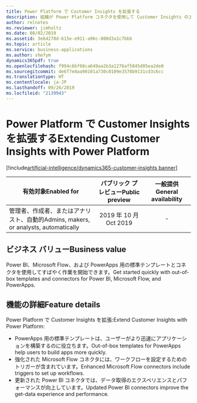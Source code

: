 ```yaml
---
title: Power Platform で Customer Insights を拡張する
description: 組織が Power Platform コネクタを使用して Customer Insights のエクスペリエンスを調整および拡張できるようにします。 
author: relnotes
ms.reviewer: jimholtz
ms.date: 08/02/2019
ms.assetid: 3e64278d-615e-e911-a96c-000d3a1c7bbb
ms.topic: article
ms.service: business-applications
ms.author: shefym
dynamics365pdf: true
ms.openlocfilehash: f994c6bf68ca649aa2b3a1276af5845d05ea2de0
ms.sourcegitcommit: de6f7e8aa90101a730c0109e3578b9131cd3c6cc
ms.translationtype: HT
ms.contentlocale: ja-JP
ms.lasthandoff: 09/26/2019
ms.locfileid: "2139943"
---
```

# <a name="extending-customer-insights-with-power-platform"></a><span data-ttu-id="17145-103">Power Platform で Customer Insights を拡張する</span><span class="sxs-lookup"><span data-stu-id="17145-103">Extending Customer Insights with Power Platform</span></span>
[!include[artificial-intelligence/dynamics365-customer-insights banner](../includes/artificial-intelligence/dynamics365-customer-insights.md)]

| <span data-ttu-id="17145-104">有効対象</span><span class="sxs-lookup"><span data-stu-id="17145-104">Enabled for</span></span>    |  <span data-ttu-id="17145-105">パブリック プレビュー</span><span class="sxs-lookup"><span data-stu-id="17145-105">Public preview</span></span> | <span data-ttu-id="17145-106">一般提供</span><span class="sxs-lookup"><span data-stu-id="17145-106">General availability</span></span> | 
| ---------- | :----------: |:----------: |
|<span data-ttu-id="17145-107">管理者、作成者、またはアナリスト、自動的</span><span class="sxs-lookup"><span data-stu-id="17145-107">Admins, makers, or analysts, automatically</span></span>|<span data-ttu-id="17145-108">2019 年 10 月</span><span class="sxs-lookup"><span data-stu-id="17145-108">Oct 2019</span></span>| -|


## <a name="business-value"></a><span data-ttu-id="17145-109">ビジネス バリュー</span><span class="sxs-lookup"><span data-stu-id="17145-109">Business value</span></span>
<!-- bv start -->
<span data-ttu-id="17145-110">Power BI、Microsoft Flow、および PowerApps 用の標準テンプレートとコネクタを使用してすばやく作業を開始できます。</span><span class="sxs-lookup"><span data-stu-id="17145-110">Get started quickly with out-of-box templates and connectors for Power BI, Microsoft Flow, and PowerApps.</span></span>

<!-- bv end -->



## <a name="feature-details"></a><span data-ttu-id="17145-111">機能の詳細</span><span class="sxs-lookup"><span data-stu-id="17145-111">Feature details</span></span>
<!--feature detail start -->
<span data-ttu-id="17145-112">Power Platform で Customer Insights を拡張:</span><span class="sxs-lookup"><span data-stu-id="17145-112">Extend Customer Insights with Power Platform:</span></span>

- <span data-ttu-id="17145-113">PowerApps 用の標準テンプレートは、ユーザーがより迅速にアプリケーションを構築するのに役立ちます。</span><span class="sxs-lookup"><span data-stu-id="17145-113">Out-of-box templates for PowerApps help users to build apps more quickly.</span></span>
- <span data-ttu-id="17145-114">強化された Microsoft Flow コネクタには、ワークフローを設定するためのトリガーが含まれています。</span><span class="sxs-lookup"><span data-stu-id="17145-114">Enhanced Microsoft Flow connectors include triggers to set up workflows.</span></span>
- <span data-ttu-id="17145-115">更新された Power BI コネクタでは、データ取得のエクスペリエンスとパフォーマンスが向上しています。</span><span class="sxs-lookup"><span data-stu-id="17145-115">Updated Power BI connectors improve the get-data experience and performance.</span></span>
<!--feature detail end -->











